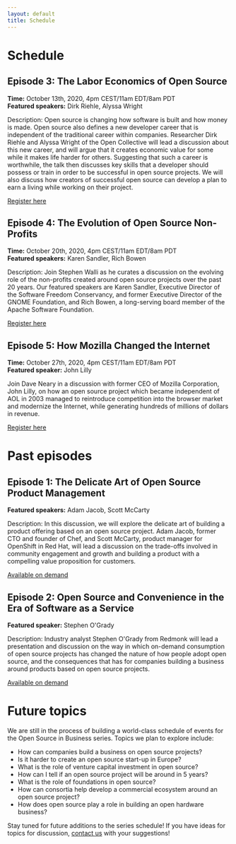 ```yaml
---
layout: default
title: Schedule
---
```


# Schedule

## Episode 3: The Labor Economics of Open Source

**Time:** October 13th, 2020, 4pm CEST/11am EDT/8am PDT  
**Featured speakers:** Dirk Riehle, Alyssa Wright

Description: Open source is changing how software is built and how money is made. Open
source also defines a new developer career that is independent of the traditional career
within companies. Researcher Dirk Riehle and Alyssa Wright of the Open Collective will
lead a discussion about this new career, and will argue that it creates economic value
for some while it makes life harder for others. Suggesting that such a career is
worthwhile, the talk then discusses key skills that a developer should possess or train
in order to be successful in open source projects. We will also discuss how creators of
successful open source can develop a plan to earn a living while working on their
project. 

[Register here](https://www.crowdcast.io/e/osbusiness3)

## Episode 4: The Evolution of Open Source Non-Profits

**Time:** October 20th, 2020, 4pm CEST/11am EDT/8am PDT  
**Featured speakers:** Karen Sandler, Rich Bowen

Description: Join Stephen Walli as he curates a discussion on the evolving role of
the non-profits created around open source projects over the past 20 years. Our
featured speakers are Karen Sandler, Executive Director of the Software Freedom
Conservancy, and former Executive Director of the GNOME Foundation, and Rich Bowen,
a long-serving board member of the Apache Software Foundation.

[Register here](https://www.crowdcast.io/e/osbusiness4)

## Episode 5: How Mozilla Changed the Internet

**Time:** October 27th, 2020, 4pm CEST/11am EDT/8am PDT  
**Featured speaker:** John Lilly

Join Dave Neary in a discussion with former CEO of Mozilla Corporation, John
Lilly, on how an open source project which became independent of AOL in 2003
managed to reintroduce competition into the browser market and modernize the
Internet, while generating hundreds of millions of dollars in revenue.

[Register here](https://www.crowdcast.io/e/osbusiness5)

# Past episodes

## Episode 1: The Delicate Art of Open Source Product Management

**Featured speakers:** Adam Jacob, Scott McCarty

Description: In this discussion, we will explore the delicate art of building a product
offering based on an open source project. Adam Jacob, former CTO and founder of Chef,
and Scott McCarty, product manager for OpenShift in Red Hat, will lead a discussion on
the trade-offs involved in community engagement and growth and building a product with
a compelling value proposition for customers.

[Available on demand](https://www.crowdcast.io/e/osbusiness1)

## Episode 2: Open Source and Convenience in the Era of Software as a Service

**Featured speaker:** Stephen O'Grady

Description: Industry analyst Stephen O'Grady from Redmonk will lead a presentation and
discussion on the way in which on-demand consumption of open source projects has changed
the nature of how people adopt open source, and the consequences that has for companies
building a business around products based on open source projects.

[Available on demand](https://www.crowdcast.io/e/osbusiness2)

# Future topics
We are still in the process of building a world-class schedule of events for the Open Source in Business series. Topics we plan to explore include:

* How can companies build a business on open source projects?
* Is it harder to create an open source start-up in Europe?
* What is the role of venture capital investment in open source?
* How can I tell if an open source project will be around in 5 years?
* What is the role of foundations in open source?
* How can consortia help develop a commercial ecosystem around an open source project?
* How does open source play a role in building an open hardware business?

Stay tuned for future additions to the series schedule! If you have ideas for topics for discussion, [contact us](mailto:dneary@redhat.com) with your suggestions!
